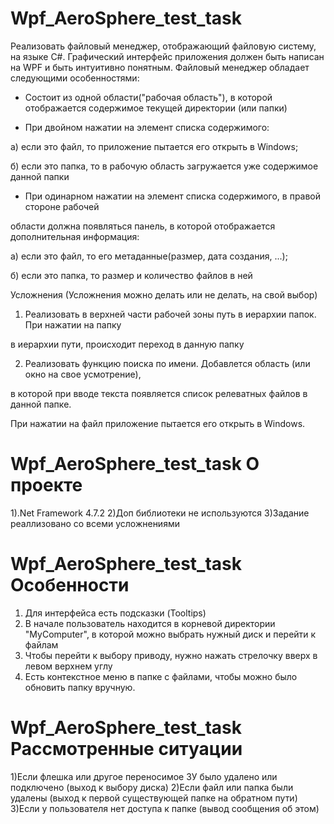 # Wpf_AeroSphere_test_task
Реализовать файловый менеджер, отображающий файловую систему, на языке C#.
Графический интерфейс приложения должен быть написан на WPF и быть интуитивно понятным.
Файловый менеджер обладает следующими особенностями:

* Состоит из одной области("рабочая область"), в которой отображается содержимое текущей директории (или папки)

* При двойном нажатии на элемент списка содержимого:

а) если это файл, то приложение пытается его открыть в Windows;

б) если это папка, то в рабочую область загружается уже содержимое данной папки

* При одинарном нажатии на элемент списка содержимого, в правой стороне рабочей

области должна появляться панель, в которой отображается дополнительная информация:

а) если это файл, то его метаданные(размер, дата создания, ...);

б) если это папка, то размер и количество файлов в ней

Усложнения (Усложнения можно делать или не делать, на свой выбор)

1) Реализовать в верхней части рабочей зоны путь в иерархии папок. При нажатии на папку

в иерархии пути, происходит переход в данную папку

2) Реализовать функцию поиска по имени. Добавлется область (или окно на свое усмотрение),

в которой при вводе текста появляется список релеватных файлов в данной папке.

При нажатии на файл приложение пытается его открыть в Windows.
# Wpf_AeroSphere_test_task О проекте
1).Net Framework 4.7.2
2)Доп библиотеки не используются
3)Задание реаллизовано со всеми усложнениями

# Wpf_AeroSphere_test_task Особенности
1) Для интерфейса есть подсказки (Tooltips)
2) В начале пользователь находится в корневой директории "MyComputer", в которой можно выбрать нужный диск и перейти к файлам
3) Чтобы перейти к выбору приводу, нужно нажать стрелочку вверх в левом верхнем углу
4) Есть контекстное меню в папке с файлами, чтобы можно было обновить папку вручную.
# Wpf_AeroSphere_test_task Рассмотренные ситуации
1)Если флешка или другое переносимое ЗУ было удалено или подключено (выход к выбору диска)
2)Если файл или папка были удалены (выход к первой существующей папке на обратном пути)
3)Если у пользователя нет доступа к папке (вывод сообщения об этом)
